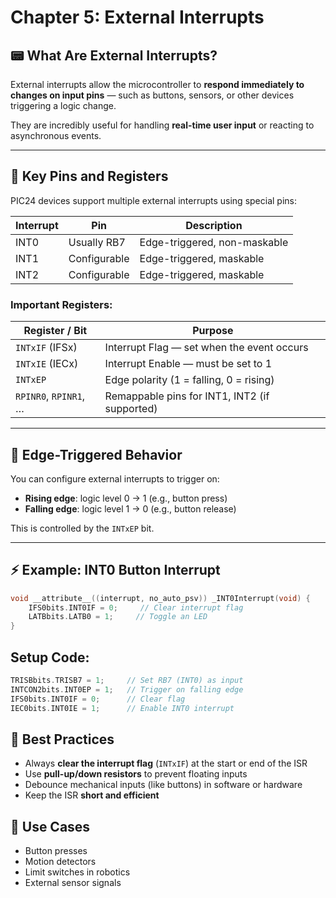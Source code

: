 # Chapter 5: External Interrupts

## 📟 What Are External Interrupts?

External interrupts allow the microcontroller to **respond immediately to changes on input pins** — such as buttons, sensors, or other devices triggering a logic change.

They are incredibly useful for handling **real-time user input** or reacting to asynchronous events.

---

## 📌 Key Pins and Registers

PIC24 devices support multiple external interrupts using special pins:

| Interrupt | Pin         | Description                    |
|-----------|-------------|--------------------------------|
| INT0      | Usually RB7 | Edge-triggered, non-maskable   |
| INT1      | Configurable| Edge-triggered, maskable       |
| INT2      | Configurable| Edge-triggered, maskable       |

### Important Registers:

| Register / Bit       | Purpose                                   |
|----------------------|-------------------------------------------|
| `INTxIF` (IFSx)      | Interrupt Flag — set when the event occurs |
| `INTxIE` (IECx)      | Interrupt Enable — must be set to 1       |
| `INTxEP`             | Edge polarity (1 = falling, 0 = rising)   |
| `RPINR0`, `RPINR1`, …| Remappable pins for INT1, INT2 (if supported) |

---

## 🧠 Edge-Triggered Behavior

You can configure external interrupts to trigger on:

- **Rising edge**: logic level 0 → 1 (e.g., button press)
- **Falling edge**: logic level 1 → 0 (e.g., button release)

This is controlled by the `INTxEP` bit.

---

## ⚡ Example: INT0 Button Interrupt

```c
void __attribute__((interrupt, no_auto_psv)) _INT0Interrupt(void) {
    IFS0bits.INT0IF = 0;     // Clear interrupt flag
    LATBbits.LATB0 = 1;     // Toggle an LED
}
```

## Setup Code:

```c
TRISBbits.TRISB7 = 1;     // Set RB7 (INT0) as input
INTCON2bits.INT0EP = 1;   // Trigger on falling edge
IFS0bits.INT0IF = 0;      // Clear flag
IEC0bits.INT0IE = 1;      // Enable INT0 interrupt
```

## 🧩 Best Practices

- Always **clear the interrupt flag** (`INTxIF`) at the start or end of the ISR  
- Use **pull-up/down resistors** to prevent floating inputs  
- Debounce mechanical inputs (like buttons) in software or hardware  
- Keep the ISR **short and efficient**

## 🧠 Use Cases

- Button presses  
- Motion detectors  
- Limit switches in robotics  
- External sensor signals
